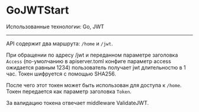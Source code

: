 # GoJWTStart

Использованные технологии: Go, JWT

---

API содержит два маршрута: `/home` и `/jwt`.

При обращении по адресу /jwt и переданном параметре заголовка `Access` (по-умолчанию в apiserver.toml конфиге параметр access ожидается равным 1234) пользователь получает jwt длительностю в 1 час. Токен шифруется с помощью SHA256.

После чего этот токен может быть использован для доступа к `/home`. Токен передается как параметр заголовка `Token`.

За валидацию токена отвечает middleware ValidateJWT.